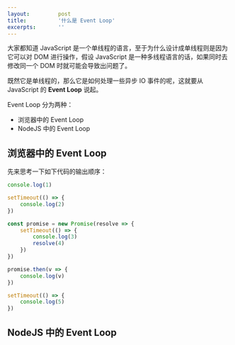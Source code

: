 ```yaml
---
layout:         post
title:          '什么是 Event Loop'
excerpts:       ''
---
```


大家都知道 JavaScript 是一个单线程的语言，至于为什么设计成单线程则是因为它可以对 DOM 进行操作，假设 JavaScript 是一种多线程语言的话，如果同时去修改同一个 DOM 时就可能会导致出问题了。

既然它是单线程的，那么它是如何处理一些异步 IO 事件的呢，这就要从 JavaScript 的 **Event Loop** 说起。

Event Loop 分为两种：

- 浏览器中的 Event Loop
- NodeJS 中的 Event Loop

## 浏览器中的 Event Loop

先来思考一下如下代码的输出顺序：

```js
console.log(1)

setTimeout(() => {
    console.log(2)
})

const promise = new Promise(resolve => {
    setTimeout(() => {
        console.log(3)
        resolve(4)
    })
})

promise.then(v => {
    console.log(v)
})

setTimeout(() => {
    console.log(5)
})
```

## NodeJS 中的 Event Loop
